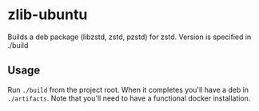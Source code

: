 # zlib-ubuntu
Builds a deb package (libzstd, zstd, pzstd) for zstd. Version is specified in ./build

## Usage

Run ```./build``` from the project root. When it completes you'll have a deb in ```./artifacts```.
Note that you'll need to have a functional docker installation.
